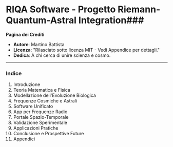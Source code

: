 # RIQA Software - Progetto Riemann-Quantum-Astral Integration### 

**Pagina dei Crediti**

- **Autore**: Martino Battista
- **Licenza**: "Rilasciato sotto licenza MIT - Vedi Appendice per dettagli."
- **Dedica**: A chi cerca di unire scienza e cosmo.

---

### **Indice**

1. Introduzione
2. Teoria Matematica e Fisica
3. Modellazione dell'Evoluzione Biologica
4. Frequenze Cosmiche e Astrali
5. Software Unificato
6. App per Frequenze Radio
7. Portale Spazio-Temporale
8. Validazione Sperimentale
9. Applicazioni Pratiche
10. Conclusione e Prospettive Future
11. Appendici
